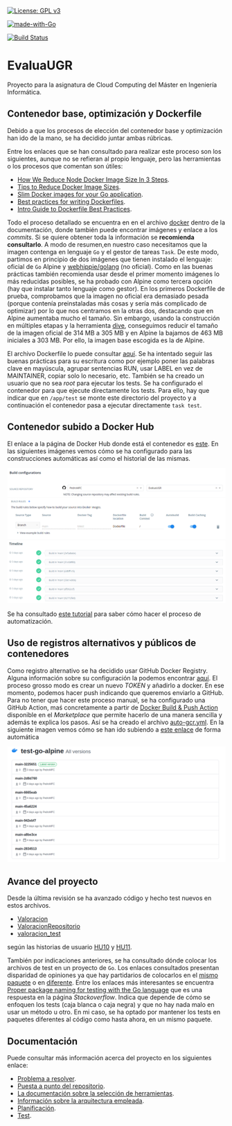 [![License: GPL v3](https://img.shields.io/badge/License-GPLv3-blue.svg)](https://www.gnu.org/licenses/gpl-3.0)

[![made-with-Go](https://img.shields.io/badge/Made%20with-Go-1f425f.svg)](http://golang.org)

[![Build Status](https://travis-ci.org/PedroMFC/EvaluaUGR.svg?branch=main)](https://travis-ci.org/PedroMFC/EvaluaUGR)

# EvaluaUGR
Proyecto para la asignatura de Cloud Computing del Máster en Ingeniería Informática.

## Contenedor base, optimización y Dockerfile

Debido a que los procesos de elección del contenedor base y optimización han ido de la mano, se ha decidido juntar ambas rúbricas. 

Entre los enlaces que se han consultado para realizar este proceso son los siguientes, aunque no se refieran al propio lenguaje, pero las herramientas o los procesos que comentan son útiles:

 * [How We Reduce Node Docker Image Size In 3 Steps](https://medium.com/trendyol-tech/how-we-reduce-node-docker-image-size-in-3-steps-ff2762b51d5a).
 * [Tips to Reduce Docker Image Sizes](https://hackernoon.com/tips-to-reduce-docker-image-sizes-876095da3b34).
 * [Slim Docker images for your Go application](https://dev.to/andrioid/slim-docker-images-for-your-go-application-11oo).
 * [Best practices for writing Dockerfiles](https://docs.docker.com/develop/develop-images/dockerfile_best-practices/).
 * [Intro Guide to Dockerfile Best Practices](https://www.docker.com/blog/intro-guide-to-dockerfile-best-practices/).

Todo el proceso detallado se encuentra en en el archivo [docker][docker] dentro de la documentación, donde también puede encontrar imágenes y enlace a los *commits*. Si se quiere obtener toda la información se **recomienda consultarlo**. A modo de resumen,en nuestro caso necesitamos que la imagen contenga en lenguaje `Go` y el gestor de tareas `Task`. De este modo, partimos en principio de dos imágenes que tienen instalado el lenguaje: oficial de `Go` Alpine y [webhippie/golang](https://hub.docker.com/r/webhippie/golang) (no oficial). Como en las buenas prácticas también recomienda usar desde el primer momento imágenes lo más reducidas posibles, se ha probado con Alpine como tercera opción (hay que instalar tanto lenguaje como gestor). En los primeros Dockerfile de prueba, comprobamos que la imagen no oficial era demasiado pesada (porque contenía preinstaladas más cosas y sería más complicado de optimizar) por lo que nos centramos en la otras dos, destacando que en Alpine aumentaba mucho el tamaño. Sin embargo, usando la construcción en múltiples etapas y la herramienta [dive](https://github.com/wagoodman/dive), conseguimos reducir el tamaño de la imagen oficial de 314 MB a 305 MB y en Alpine la bajamos de 463 MB iniciales a 303 MB. Por ello, la imagen base escogida es la de Alpine.

El archivo Dockerfile lo puede consultar [aquí](./Dockerfile). Se ha intentado seguir las buenas prácticas para su escritura como por ejemplo poner las palabras clave en mayúscula, agrupar sentencias RUN, usar LABEL en vez de MAINTAINER, copiar solo lo necesario, etc. También se ha creado un usuario que no sea *root* para ejecutar los tests. Se ha configurado el contenedor para que ejecute directamente los tests. Para ello, hay que indicar que en `/app/test` se monte este directorio del proyecto y a continuación el contenedor pasa a ejecutar directamente `task test`.

## Contenedor subido a Docker Hub

El enlace a la página de Docker Hub donde está el contenedor es [este](https://hub.docker.com/r/pedromfc/evaluaugr). En las siguientes imágenes vemos cómo se ha configurado para las construcciones automáticas así como el historial de las mismas.

![](./docs/imgs/docker/3.png)
![](./docs/imgs/docker/4.png)
![](./docs/imgs/docker/5.png)

Se ha consultado [este tutorial](https://www.youtube.com/watch?v=SzzwFauxK98) para saber cómo hacer el proceso de automatización.


## Uso de registros alternativos y públicos de contenedores

Como registro alternativo se ha decidido usar GitHub Docker Registry. Alguna información sobre su configuración la podemos encontrar [aquí](https://docs.github.com/es/free-pro-team@latest/packages/using-github-packages-with-your-projects-ecosystem/configuring-docker-for-use-with-github-packages). El proceso grosso modo es crear un nuevo *TOKEN* y añadirlo a docker. En ese momento, podemos hacer push indicando que queremos enviarlo a GitHub. Para no tener que hacer este proceso manual, se ha configurado una GitHub Action, maś concretamente a partir de [Docker Build & Push Action](https://github.com/marketplace/actions/docker-build-push-action) disponible en el *Marketplace* que permite hacerlo de una manera sencilla y además te explica los pasos. Así se ha creado el archivo [auto-gcr.yml](.github/workflows/auto-gcr.yml). En la siguiente imagen vemos cómo se han ido subiendo a [este enlace](https://github.com/PedroMFC/EvaluaUGR/packages/508196) de forma automática

![](./docs/imgs/docker/6.png)



## Avance del proyecto

Desde la última revisión se ha avanzado código y hecho test nuevos en estos archivos.

- [Valoracion](./internal/microval/modelsval/valoracion.go)
- [ValoracionRepositorio](./internal/microval/modelsval/valoracionrepositorio.go)
- [valoracion_test](./tests/valoracion_test.go)

según las historias de usuario [HU10](https://github.com/PedroMFC/EvaluaUGR/issues/62) y [HU11](https://github.com/PedroMFC/EvaluaUGR/issues/63).

También por indicaciones anteriores, se ha consultado dónde colocar los archivos de test en un proyecto de `Go`. Los enlaces consultados presentan disparidad de opiniones ya que hay partidarios de colocarlos en el [mismo paquete](https://stackoverflow.com/questions/19200235/golang-tests-in-sub-directory) o en [diferente](https://medium.com/@matryer/5-simple-tips-and-tricks-for-writing-unit-tests-in-golang-619653f90742). Entre los enlaces más interesantes se encuentra [Proper package naming for testing with the Go language](https://stackoverflow.com/questions/19998250/proper-package-naming-for-testing-with-the-go-language/31443271#31443271) que es una respuesta en la página *Stackoverflow*. Indica que depende de cómo se enfoquen los tests (caja blanca o caja negra) y que no hay nada malo en usar un método u otro. En mi caso, se ha optado por mantener los tests en paquetes diferentes al código como hasta ahora, en un mismo paquete.

## Documentación
Puede consultar más información acerca del proyecto en los siguientes enlace:

* [Problema a resolver][problema].
* [Puesta a punto del repositorio][configGitHub].
* [La documentación sobre la selección de herramientas][herramientas].
* [Información sobre la arquitectura empleada][arquitectura].
* [Planificación][planificacion].
* [Test][tests].

[configGitHub]: https://pedromfc.github.io/EvaluaUGR/docs/configuracion_github
[herramientas]: https://pedromfc.github.io/EvaluaUGR/docs/seleccion_herramientas
[problema]: https://pedromfc.github.io/EvaluaUGR/docs/problema
[arquitectura]: https://pedromfc.github.io/EvaluaUGR/docs/arquitectura
[issues]: https://github.com/PedroMFC/EvaluaUGR/issues
[planificacion]: https://pedromfc.github.io/EvaluaUGR/docs/planificación
[docker]: https://pedromfc.github.io/EvaluaUGR/docs/docker
[tests]: https://pedromfc.github.io/EvaluaUGR/docs/tests

[mAuxiliar]: https://github.com/PedroMFC/EvaluaUGR/milestone/2
[mPreguntas]: https://github.com/PedroMFC/EvaluaUGR/milestone/5
[mErrores]: https://github.com/PedroMFC/EvaluaUGR/milestone/3
[mEstructura]: https://github.com/PedroMFC/EvaluaUGR/milestone/7
[mResenias]: https://github.com/PedroMFC/EvaluaUGR/milestone/6
[mDocumentacion]: https://github.com/PedroMFC/EvaluaUGR/milestone/1
[mValoraciones]: https://github.com/PedroMFC/EvaluaUGR/milestone/4
[mTests]: https://github.com/PedroMFC/EvaluaUGR/milestone/8

[i1]: https://github.com/PedroMFC/EvaluaUGR/issues/1
[i2]: https://github.com/PedroMFC/EvaluaUGR/issues/2
[i3]: https://github.com/PedroMFC/EvaluaUGR/issues/3
[i4]: https://github.com/PedroMFC/EvaluaUGR/issues/4
[i5]: https://github.com/PedroMFC/EvaluaUGR/issues/5
[i6]: https://github.com/PedroMFC/EvaluaUGR/issues/6
[i7]: https://github.com/PedroMFC/EvaluaUGR/issues/7
[i8]: https://github.com/PedroMFC/EvaluaUGR/issues/8
[i9]: https://github.com/PedroMFC/EvaluaUGR/issues/9
[i10]: https://github.com/PedroMFC/EvaluaUGR/issues/10
[i11]: https://github.com/PedroMFC/EvaluaUGR/issues/11
[i12]: https://github.com/PedroMFC/EvaluaUGR/issues/12
[i13]: https://github.com/PedroMFC/EvaluaUGR/issues/13
[i14]: https://github.com/PedroMFC/EvaluaUGR/issues/14
[i15]: https://github.com/PedroMFC/EvaluaUGR/issues/15
[i16]: https://github.com/PedroMFC/EvaluaUGR/issues/16
[i17]: https://github.com/PedroMFC/EvaluaUGR/issues/17
[i18]: https://github.com/PedroMFC/EvaluaUGR/issues/18
[i19]: https://github.com/PedroMFC/EvaluaUGR/issues/19
[i20]: https://github.com/PedroMFC/EvaluaUGR/issues/20
[i21]: https://github.com/PedroMFC/EvaluaUGR/issues/21
[i22]: https://github.com/PedroMFC/EvaluaUGR/issues/22
[i23]: https://github.com/PedroMFC/EvaluaUGR/issues/23
[i24]: https://github.com/PedroMFC/EvaluaUGR/issues/24
[i25]: https://github.com/PedroMFC/EvaluaUGR/issues/25
[i26]: https://github.com/PedroMFC/EvaluaUGR/issues/26
[i27]: https://github.com/PedroMFC/EvaluaUGR/issues/27
[i28]: https://github.com/PedroMFC/EvaluaUGR/issues/28
[i29]: https://github.com/PedroMFC/EvaluaUGR/issues/29
[i30]: https://github.com/PedroMFC/EvaluaUGR/issues/30
[i31]: https://github.com/PedroMFC/EvaluaUGR/issues/31
[i32]: https://github.com/PedroMFC/EvaluaUGR/issues/32
[i33]: https://github.com/PedroMFC/EvaluaUGR/issues/33
[i34]: https://github.com/PedroMFC/EvaluaUGR/issues/34
[i35]: https://github.com/PedroMFC/EvaluaUGR/issues/35
[i36]: https://github.com/PedroMFC/EvaluaUGR/issues/36
[i37]: https://github.com/PedroMFC/EvaluaUGR/issues/37
[i38]: https://github.com/PedroMFC/EvaluaUGR/issues/38
[i39]: https://github.com/PedroMFC/EvaluaUGR/issues/39
[i40]: https://github.com/PedroMFC/EvaluaUGR/issues/40
[i41]: https://github.com/PedroMFC/EvaluaUGR/issues/41
[i42]: https://github.com/PedroMFC/EvaluaUGR/issues/42
[i43]: https://github.com/PedroMFC/EvaluaUGR/issues/43
[i44]: https://github.com/PedroMFC/EvaluaUGR/issues/44
[i45]: https://github.com/PedroMFC/EvaluaUGR/issues/45
[i46]: https://github.com/PedroMFC/EvaluaUGR/issues/46
[i47]: https://github.com/PedroMFC/EvaluaUGR/issues/47
[i48]: https://github.com/PedroMFC/EvaluaUGR/issues/48
[i49]: https://github.com/PedroMFC/EvaluaUGR/issues/49
[i50]: https://github.com/PedroMFC/EvaluaUGR/issues/50
[i51]: https://github.com/PedroMFC/EvaluaUGR/issues/51
[i52]: https://github.com/PedroMFC/EvaluaUGR/issues/52
[i53]: https://github.com/PedroMFC/EvaluaUGR/issues/53
[i54]: https://github.com/PedroMFC/EvaluaUGR/issues/54
[i55]: https://github.com/PedroMFC/EvaluaUGR/issues/55
[i56]: https://github.com/PedroMFC/EvaluaUGR/issues/56
[i57]: https://github.com/PedroMFC/EvaluaUGR/issues/57
[i58]: https://github.com/PedroMFC/EvaluaUGR/issues/58
[i59]: https://github.com/PedroMFC/EvaluaUGR/issues/59
[i60]: https://github.com/PedroMFC/EvaluaUGR/issues/60

